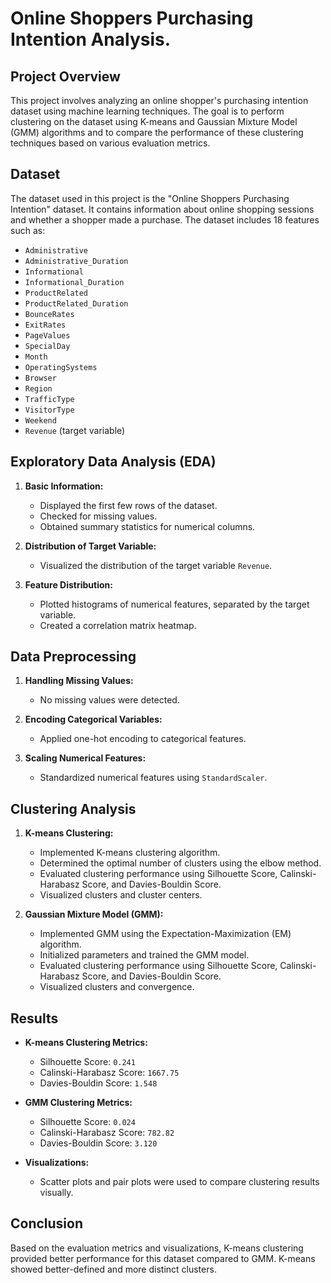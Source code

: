 # Online Shoppers Purchasing Intention Analysis.

## Project Overview

This project involves analyzing an online shopper's purchasing intention dataset using machine learning techniques. The goal is to perform clustering on the dataset using K-means and Gaussian Mixture Model (GMM) algorithms and to compare the performance of these clustering techniques based on various evaluation metrics.

## Dataset

The dataset used in this project is the "Online Shoppers Purchasing Intention" dataset. It contains information about online shopping sessions and whether a shopper made a purchase. The dataset includes 18 features such as:

- `Administrative`
- `Administrative_Duration`
- `Informational`
- `Informational_Duration`
- `ProductRelated`
- `ProductRelated_Duration`
- `BounceRates`
- `ExitRates`
- `PageValues`
- `SpecialDay`
- `Month`
- `OperatingSystems`
- `Browser`
- `Region`
- `TrafficType`
- `VisitorType`
- `Weekend`
- `Revenue` (target variable)

## Exploratory Data Analysis (EDA)

1. **Basic Information:**
   - Displayed the first few rows of the dataset.
   - Checked for missing values.
   - Obtained summary statistics for numerical columns.

2. **Distribution of Target Variable:**
   - Visualized the distribution of the target variable `Revenue`.

3. **Feature Distribution:**
   - Plotted histograms of numerical features, separated by the target variable.
   - Created a correlation matrix heatmap.

## Data Preprocessing

1. **Handling Missing Values:**
   - No missing values were detected.

2. **Encoding Categorical Variables:**
   - Applied one-hot encoding to categorical features.

3. **Scaling Numerical Features:**
   - Standardized numerical features using `StandardScaler`.

## Clustering Analysis

1. **K-means Clustering:**
   - Implemented K-means clustering algorithm.
   - Determined the optimal number of clusters using the elbow method.
   - Evaluated clustering performance using Silhouette Score, Calinski-Harabasz Score, and Davies-Bouldin Score.
   - Visualized clusters and cluster centers.

2. **Gaussian Mixture Model (GMM):**
   - Implemented GMM using the Expectation-Maximization (EM) algorithm.
   - Initialized parameters and trained the GMM model.
   - Evaluated clustering performance using Silhouette Score, Calinski-Harabasz Score, and Davies-Bouldin Score.
   - Visualized clusters and convergence.

## Results

- **K-means Clustering Metrics:**
  - Silhouette Score: `0.241`
  - Calinski-Harabasz Score: `1667.75`
  - Davies-Bouldin Score: `1.548`

- **GMM Clustering Metrics:**
  - Silhouette Score: `0.024`
  - Calinski-Harabasz Score: `782.82`
  - Davies-Bouldin Score: `3.120`

- **Visualizations:**
  - Scatter plots and pair plots were used to compare clustering results visually.

## Conclusion

Based on the evaluation metrics and visualizations, K-means clustering provided better performance for this dataset compared to GMM. K-means showed better-defined and more distinct clusters.

 
